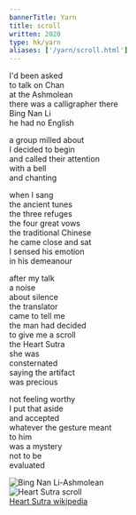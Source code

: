 ```yaml
---
bannerTitle: Yarn
title: scroll
written: 2020
type: hk/yarn
aliases: ['/yarn/scroll.html']
---
```


I'd been asked  
to talk on Chan  
at the Ashmolean  
there was a calligrapher there  
Bing Nan Li  
he had no English  


a group milled about  
I decided to begin  
and called their attention  
with a bell  
and chanting  


when I sang  
the ancient tunes  
the three refuges  
the four great vows  
the traditional Chinese  
he came close and sat  
I sensed his emotion  
in his demeanour  


after my talk  
a noise  
about silence  
the translator  
came to tell me  
the man had decided  
to give me a scroll  
the Heart Sutra  
she was  
consternated  
saying the artifact  
was precious  


not feeling worthy  
I put that aside  
and accepted  
whatever the gesture meant  
to him  
was a mystery  
not to be  
evaluated

![Bing Nan Li-Ashmolean](/images/chan/BingNanLi-Ashmolean.jpg "BingNanLi-Ashmolean")  
![Heart Sutra scroll](/images/chan/HeartSutraGift.jpg "Heart Sutra scroll")  
[Heart Sutra wikipedia](https://en.wikipedia.org/wiki/Heart_Sutra)
